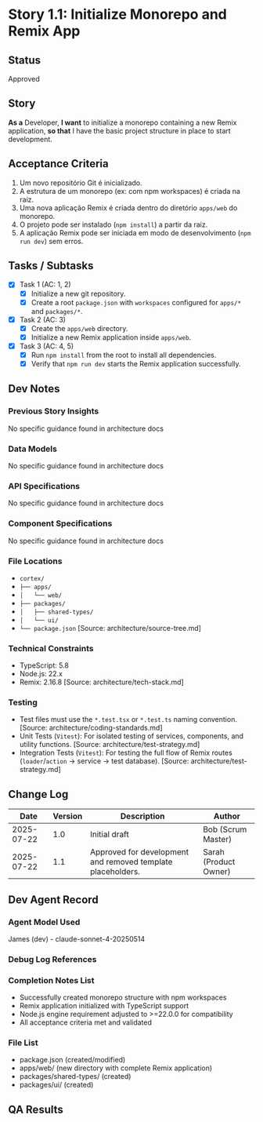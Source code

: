
# Story 1.1: Initialize Monorepo and Remix App

## Status
Approved

## Story
**As a** Developer,
**I want** to initialize a monorepo containing a new Remix application,
**so that** I have the basic project structure in place to start development.

## Acceptance Criteria
1.  Um novo repositório Git é inicializado.
2.  A estrutura de um monorepo (ex: com npm workspaces) é criada na raiz.
3.  Uma nova aplicação Remix é criada dentro do diretório `apps/web` do monorepo.
4.  O projeto pode ser instalado (`npm install`) a partir da raiz.
5.  A aplicação Remix pode ser iniciada em modo de desenvolvimento (`npm run dev`) sem erros.

## Tasks / Subtasks
- [x] Task 1 (AC: 1, 2)
    - [x] Initialize a new git repository.
    - [x] Create a root `package.json` with `workspaces` configured for `apps/*` and `packages/*`.
- [x] Task 2 (AC: 3)
    - [x] Create the `apps/web` directory.
    - [x] Initialize a new Remix application inside `apps/web`.
- [x] Task 3 (AC: 4, 5)
    - [x] Run `npm install` from the root to install all dependencies.
    - [x] Verify that `npm run dev` starts the Remix application successfully.

## Dev Notes
### Previous Story Insights
No specific guidance found in architecture docs

### Data Models
No specific guidance found in architecture docs

### API Specifications
No specific guidance found in architecture docs

### Component Specifications
No specific guidance found in architecture docs

### File Locations
- `cortex/`
- `├── apps/`
- `│   └── web/`
- `├── packages/`
- `│   ├── shared-types/`
- `│   └── ui/`
- `└── package.json`
[Source: architecture/source-tree.md]

### Technical Constraints
- TypeScript: 5.8
- Node.js: 22.x
- Remix: 2.16.8
[Source: architecture/tech-stack.md]

### Testing
- Test files must use the `*.test.tsx` or `*.test.ts` naming convention. [Source: architecture/coding-standards.md]
- Unit Tests (`Vitest`): For isolated testing of services, components, and utility functions. [Source: architecture/test-strategy.md]
- Integration Tests (`Vitest`): For testing the full flow of Remix routes (`loader`/`action` -> service -> test database). [Source: architecture/test-strategy.md]

## Change Log
| Date | Version | Description | Author |
|---|---|---|---|
| 2025-07-22 | 1.0 | Initial draft | Bob (Scrum Master) |
| 2025-07-22 | 1.1 | Approved for development and removed template placeholders. | Sarah (Product Owner) |

## Dev Agent Record
### Agent Model Used
James (dev) - claude-sonnet-4-20250514

### Debug Log References

### Completion Notes List
- Successfully created monorepo structure with npm workspaces
- Remix application initialized with TypeScript support 
- Node.js engine requirement adjusted to >=22.0.0 for compatibility
- All acceptance criteria met and validated

### File List
- package.json (created/modified)
- apps/web/ (new directory with complete Remix application)
- packages/shared-types/ (created)
- packages/ui/ (created)

## QA Results
